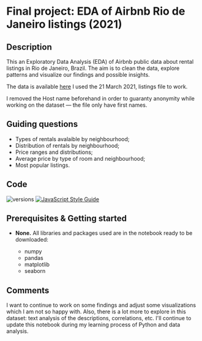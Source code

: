 # Final project: EDA of Airbnb Rio de Janeiro listings (2021)

## Description

This an Exploratory Data Analysis (EDA) of Airbnb public data about rental listings in Rio de Janeiro, Brazil. The aim is to clean the data, explore patterns and visualize our findings and possible insights. 

The data is available [here](http://insideairbnb.com/get-the-data.html)
I used the 21 March 2021, listings file to work. 

I removed the Host name beforehand in order to guaranty anonymity while working on the dataset — the file only have first names.

## Guiding questions

- Types of rentals avalaible by neighbourhood;
- Distribution of rentals by neighbourhood;
- Price ranges and distributions;
- Average price by type of room and neighbourhood;
- Most popular listings.
 
## Code

![versions](https://img.shields.io/pypi/pyversions/pybadges.svg)
[![JavaScript Style Guide](https://img.shields.io/badge/code_style-standard-brightgreen.svg)](https://standardjs.com)

## Prerequisites & Getting started

- **None.** All libraries and packages used are in the notebook ready to be downloaded:

	* numpy
	* pandas
	* matplotlib
	* seaborn

## Comments

I want to continue to work on some findings and adjust some visualizations which I am not so happy with. Also, there is a lot more to explore in this dataset: text analysis of the descriptions, correlations, etc. I'll continue to update this notebook during my learning process of Python and data analysis. 

